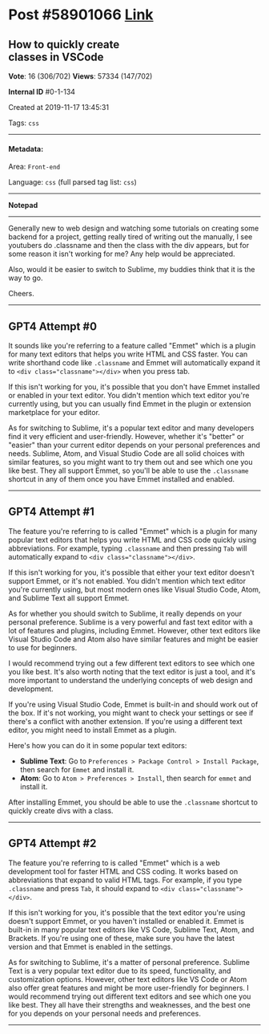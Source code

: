 
# Post \#58901066 [Link](https://stackoverflow.com/questions/58901066/)

## How to quickly create <div> classes in VSCode

**Vote**: 16 (306/702) **Views**: 57334 (147/702) 

**Internal ID** \#0-1-134

Created at 2019-11-17 13:45:31

Tags: `css`

----------

#### Metadata:

Area: `Front-end`

Language: `css` (full parsed tag list: `css`)

----------

**Notepad**


----------

Generally new to web design and watching some tutorials on creating some backend for a project, getting really tired of writing out the  manually, I see youtubers do .classname and then the class with the div appears, but for some reason it isn't working for me? Any help would be appreciated.

Also, would it be easier to switch to Sublime, my buddies think that it is the way to go.

Cheers.


----------
        
## GPT4 Attempt \#0

It sounds like you're referring to a feature called "Emmet" which is a plugin for many text editors that helps you write HTML and CSS faster. You can write shorthand code like `.classname` and Emmet will automatically expand it to `<div class="classname"></div>` when you press tab.

If this isn't working for you, it's possible that you don't have Emmet installed or enabled in your text editor. You didn't mention which text editor you're currently using, but you can usually find Emmet in the plugin or extension marketplace for your editor.

As for switching to Sublime, it's a popular text editor and many developers find it very efficient and user-friendly. However, whether it's "better" or "easier" than your current editor depends on your personal preferences and needs. Sublime, Atom, and Visual Studio Code are all solid choices with similar features, so you might want to try them out and see which one you like best. They all support Emmet, so you'll be able to use the `.classname` shortcut in any of them once you have Emmet installed and enabled.

--------

## GPT4 Attempt \#1

The feature you're referring to is called "Emmet" which is a plugin for many popular text editors that helps you write HTML and CSS code quickly using abbreviations. For example, typing `.classname` and then pressing `Tab` will automatically expand to `<div class="classname"></div>`.

If this isn't working for you, it's possible that either your text editor doesn't support Emmet, or it's not enabled. You didn't mention which text editor you're currently using, but most modern ones like Visual Studio Code, Atom, and Sublime Text all support Emmet.

As for whether you should switch to Sublime, it really depends on your personal preference. Sublime is a very powerful and fast text editor with a lot of features and plugins, including Emmet. However, other text editors like Visual Studio Code and Atom also have similar features and might be easier to use for beginners. 

I would recommend trying out a few different text editors to see which one you like best. It's also worth noting that the text editor is just a tool, and it's more important to understand the underlying concepts of web design and development. 

If you're using Visual Studio Code, Emmet is built-in and should work out of the box. If it's not working, you might want to check your settings or see if there's a conflict with another extension. If you're using a different text editor, you might need to install Emmet as a plugin. 

Here's how you can do it in some popular text editors:

- **Sublime Text**: Go to `Preferences > Package Control > Install Package`, then search for `Emmet` and install it.
- **Atom**: Go to `Atom > Preferences > Install`, then search for `emmet` and install it.

After installing Emmet, you should be able to use the `.classname` shortcut to quickly create divs with a class.

--------

## GPT4 Attempt \#2

The feature you're referring to is called "Emmet" which is a web development tool for faster HTML and CSS coding. It works based on abbreviations that expand to valid HTML tags. For example, if you type `.classname` and press `Tab`, it should expand to `<div class="classname"></div>`.

If this isn't working for you, it's possible that the text editor you're using doesn't support Emmet, or you haven't installed or enabled it. Emmet is built-in in many popular text editors like VS Code, Sublime Text, Atom, and Brackets. If you're using one of these, make sure you have the latest version and that Emmet is enabled in the settings.

As for switching to Sublime, it's a matter of personal preference. Sublime Text is a very popular text editor due to its speed, functionality, and customization options. However, other text editors like VS Code or Atom also offer great features and might be more user-friendly for beginners. I would recommend trying out different text editors and see which one you like best. They all have their strengths and weaknesses, and the best one for you depends on your personal needs and preferences.

--------
